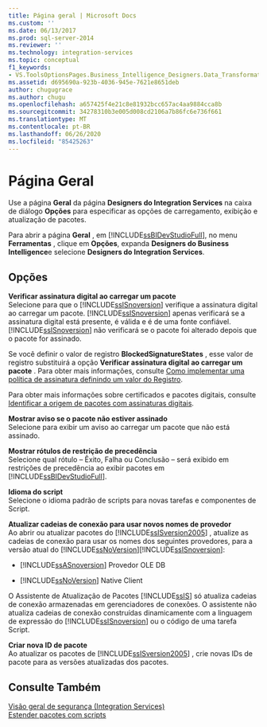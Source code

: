 ```yaml
---
title: Página geral | Microsoft Docs
ms.custom: ''
ms.date: 06/13/2017
ms.prod: sql-server-2014
ms.reviewer: ''
ms.technology: integration-services
ms.topic: conceptual
f1_keywords:
- VS.ToolsOptionsPages.Business_Intelligence_Designers.Data_Transformation_Designers.General
ms.assetid: d695690a-923b-4036-945e-7621e8651deb
author: chugugrace
ms.author: chugu
ms.openlocfilehash: a657425f4e21c8e81932bcc657ac4aa9884cca8b
ms.sourcegitcommit: 34278310b3e005d008cd2106a7b86fc6e736f661
ms.translationtype: MT
ms.contentlocale: pt-BR
ms.lasthandoff: 06/26/2020
ms.locfileid: "85425263"
---
```

# <a name="general-page"></a>Página Geral
  Use a página **Geral** da página **Designers do Integration Services** na caixa de diálogo **Opções** para especificar as opções de carregamento, exibição e atualização de pacotes.  
  
 Para abrir a página **Geral** , em [!INCLUDE[ssBIDevStudioFull](../includes/ssbidevstudiofull-md.md)], no menu **Ferramentas** , clique em **Opções**, expanda **Designers do Business Intelligence**e selecione **Designers do Integration Services**.  
  
## <a name="options"></a>Opções  
 **Verificar assinatura digital ao carregar um pacote**  
 Selecione para que o [!INCLUDE[ssISnoversion](../includes/ssisnoversion-md.md)] verifique a assinatura digital ao carregar um pacote. [!INCLUDE[ssISnoversion](../includes/ssisnoversion-md.md)] apenas verificará se a assinatura digital está presente, é válida e é de uma fonte confiável. [!INCLUDE[ssISnoversion](../includes/ssisnoversion-md.md)] não verificará se o pacote foi alterado depois que o pacote for assinado.  
  
 Se você definir o valor de registro **BlockedSignatureStates** , esse valor de registro substituirá a opção **Verificar assinatura digital ao carregar um pacote** . Para obter mais informações, consulte [Como implementar uma política de assinatura definindo um valor do Registro](implement-a-signing-policy-by-setting-a-registry-value.md).  
  
 Para obter mais informações sobre certificados e pacotes digitais, consulte [Identificar a origem de pacotes com assinaturas digitais](security/identify-the-source-of-packages-with-digital-signatures.md).  
  
 **Mostrar aviso se o pacote não estiver assinado**  
 Selecione para exibir um aviso ao carregar um pacote que não está assinado.  
  
 **Mostrar rótulos de restrição de precedência**  
 Selecione qual rótulo – Êxito, Falha ou Conclusão – será exibido em restrições de precedência ao exibir pacotes em [!INCLUDE[ssBIDevStudioFull](../includes/ssbidevstudiofull-md.md)].  
  
 **Idioma do script**  
 Selecione o idioma padrão de scripts para novas tarefas e componentes de Script.  
  
 **Atualizar cadeias de conexão para usar novos nomes de provedor**  
 Ao abrir ou atualizar pacotes do [!INCLUDE[ssISversion2005](../includes/ssisversion2005-md.md)] , atualize as cadeias de conexão para usar os nomes dos seguintes provedores, para a versão atual do [!INCLUDE[ssNoVersion](../includes/ssnoversion-md.md)][!INCLUDE[ssISnoversion](../includes/ssisnoversion-md.md)]:  
  
-   [!INCLUDE[ssASnoversion](../includes/ssasnoversion-md.md)] Provedor OLE DB  
  
-   [!INCLUDE[ssNoVersion](../includes/ssnoversion-md.md)] Native Client  
  
 O Assistente de Atualização de Pacotes [!INCLUDE[ssIS](../includes/ssis-md.md)] só atualiza cadeias de conexão armazenadas em gerenciadores de conexões. O assistente não atualiza cadeias de conexão construídas dinamicamente com a linguagem de expressão do [!INCLUDE[ssISnoversion](../includes/ssisnoversion-md.md)] ou o código de uma tarefa Script.  
  
 **Criar nova ID de pacote**  
 Ao atualizar os pacotes de [!INCLUDE[ssISversion2005](../includes/ssisversion2005-md.md)] , crie novas IDs de pacote para as versões atualizadas dos pacotes.  
  
## <a name="see-also"></a>Consulte Também  
 [Visão geral de segurança &#40;Integration Services&#41;](security/security-overview-integration-services.md)   
 [Estender pacotes com scripts](extending-packages-scripting/extending-packages-with-scripting.md)  
  
  
